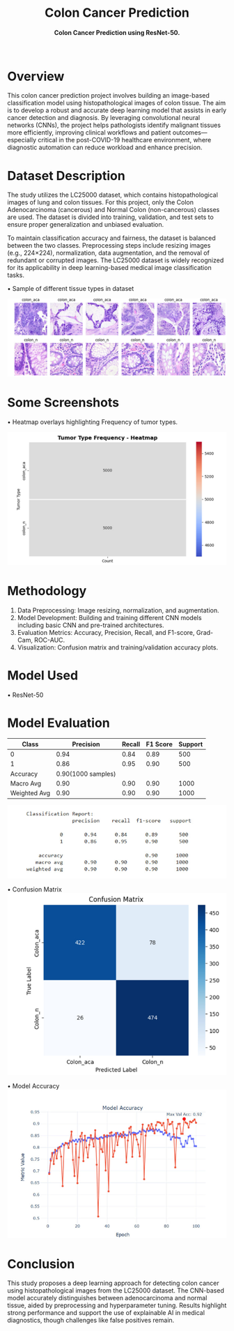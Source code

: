 <h1 align="center">Colon Cancer Prediction</h1>

<div align= "center">
  <h4>Colon Cancer Prediction using ResNet-50.</h4><br>
 </div>
 
# Overview
This colon cancer prediction project involves building an image-based classification model using histopathological images of colon tissue. The aim is to develop a robust and accurate deep learning model that assists in early cancer detection and diagnosis. By leveraging convolutional neural networks (CNNs), the project helps pathologists identify malignant tissues more efficiently, improving clinical workflows and patient outcomes—especially critical in the post-COVID-19 healthcare environment, where diagnostic automation can reduce workload and enhance precision.

# Dataset Description
The study utilizes the LC25000 dataset, which contains histopathological images of lung and colon tissues. For this project, only the Colon Adenocarcinoma (cancerous) and Normal Colon (non-cancerous) classes are used. The dataset is divided into training, validation, and test sets to ensure proper generalization and unbiased evaluation.

To maintain classification accuracy and fairness, the dataset is balanced between the two classes. Preprocessing steps include resizing images (e.g., 224×224), normalization, data augmentation, and the removal of redundant or corrupted images. The LC25000 dataset is widely recognized for its applicability in deep learning-based medical image classification tasks.

• Sample of different tissue types in dataset

![image](Outputs/image_sets.jpg)

# Some Screenshots

• Heatmap overlays highlighting Frequency of tumor types.<br>

![image](Outputs/tumor-typre.jpg)

# Methodology
1. Data Preprocessing: Image resizing, normalization, and augmentation.
2. Model Development: Building and training different CNN models including basic CNN and pre-trained architectures.
3. Evaluation Metrics: Accuracy, Precision, Recall, and F1-score, Grad-Cam, ROC-AUC.
4. Visualization: Confusion matrix and training/validation accuracy plots.

# Model Used
• ResNet-50

# Model Evaluation

| Class | Precision | Recall | F1 Score | Support |
| ----------- | ----------- | ----------- | ----------- | ----------- |
| 0 | 0.94 | 0.84 | 0.89 | 500 |
| 1 | 0.86 | 0.95 | 0.90 | 500 |
| Accuracy | 0.90(1000 samples) |
| Macro Avg | 0.90 | 0.90 | 0.90 | 1000 |
| Weighted Avg | 0.90 | 0.90 | 0.90 | 1000 |

![image](Outputs/report.jpg)

• Confusion Matrix
![image](Outputs/confusion-matrix.jpg)

• Model Accuracy
![image](Outputs/model-acc.jpg)

# Conclusion
This study proposes a deep learning approach for detecting colon cancer using histopathological images from the LC25000 dataset. The CNN-based model accurately distinguishes between adenocarcinoma and normal tissue, aided by preprocessing and hyperparameter tuning. Results highlight strong performance and support the use of explainable AI in medical diagnostics, though challenges like false positives remain.
